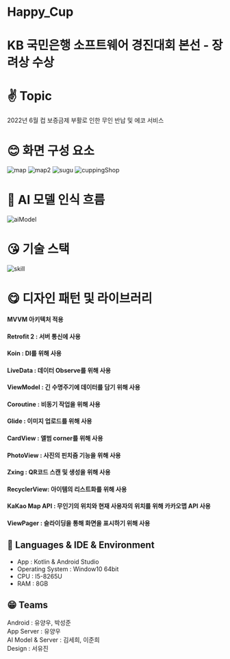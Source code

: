# Happy_Cup
# KB 국민은행 소프트웨어 경진대회 본선 - 장려상 수상
# ✌ Topic 
2022년 6월 컵 보증금제 부활로 인한 무인 반납 및 에코 서비스

# 😊 화면 구성 요소
![map](https://user-images.githubusercontent.com/59405161/141674327-4c404414-2787-41b4-bc74-0243914f8bc8.JPG)
![map2](https://user-images.githubusercontent.com/59405161/141674331-eddcb75e-69f2-4ab1-911e-320697a47024.JPG)
![sugu](https://user-images.githubusercontent.com/59405161/141674333-8f1abcae-7f5c-4a92-9cee-2fced0c21a5b.JPG)
![cuppingShop](https://user-images.githubusercontent.com/59405161/141674340-b379991f-b647-4de9-acf8-a1e4ce14559a.JPG)
# 🤩 AI 모델 인식 흐름
![aiModel](https://user-images.githubusercontent.com/59405161/141674355-ecc46e4c-d1cc-4f64-a008-61f933b36f92.JPG)
# 😘 기술 스택
![skill](https://user-images.githubusercontent.com/59405161/141674397-7f86d315-09a1-47c1-a3d1-43df357b43dd.JPG)

 # 😋 디자인 패턴 및 라이브러리 
 #### MVVM 아키텍처 적용
 #### Retrofit 2 : 서버 통신에 사용
 #### Koin : DI를 위해 사용
 #### LiveData : 데이터 Observe를 위해 사용
 #### ViewModel : 긴 수명주기에 데이터를 담기 위해 사용
 #### Coroutine : 비동기 작업을 위해 사용
 #### Glide : 이미지 업로드를 위해 사용
 #### CardView : 앨범 corner를 위해 사용
 #### PhotoView : 사진의 핀치줌 기능을 위해 사용
 #### Zxing : QR코드 스캔 및 생성을 위해 사용
 #### RecyclerView: 아이템의 리스트화를 위해 사용
 #### KaKao Map API : 무인기의 위치와 현재 사용자의 위치를 위해 카카오맵 API 사용
 #### ViewPager : 슬라이딩을 통해 화면을 표시하기 위해 사용
  ## 🐔  Languages & IDE & Environment
-  App : Kotlin & Android Studio
-  Operating System : Window10 64bit
-  CPU : I5-8265U
-  RAM : 8GB
  ## 😁 Teams
  Android : 유양우, 박성준  
  App Server : 유양우  
  AI Model & Server : 김세희, 이준희  
  Design : 서유진  
 
